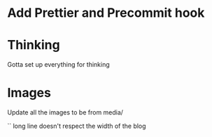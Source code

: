 # Add Prettier and Precommit hook

# Thinking

Gotta set up everything for thinking

# Images

Update all the images to be from media/

`` long line doesn't respect the width of the blog

